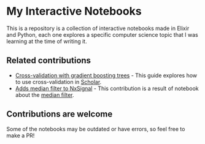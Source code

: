 # My Interactive Notebooks
This is a repository is a collection of interactive notebooks made in Elixir and Python, each one explores a specific computer science topic that I was learning at the time of writing it.

## Related contributions
- [Cross-validation with gradient boosting trees](https://github.com/elixir-nx/scholar/blob/main/notebooks/cv_gradient_boosting_tree.livemd) - This guide explores how to use cross-validation in [Scholar](https://github.com/elixir-nx/scholar).
- [Adds median filter to NxSignal](https://github.com/elixir-nx/nx_signal/pull/21) - This contribution is a result of notebook about the [median filter](https://github.com/santiago-imelio/my_livebooks/blob/main/median_filter/median_filter.livemd).

## Contributions are welcome
Some of the notebooks may be outdated or have errors, so feel free to make a PR!